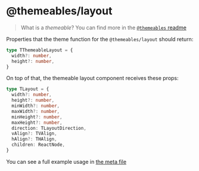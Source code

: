 # @themeables/layout

> What is a _themeable_? You can find more in the [`@themeables` readme](..)

Properties that the theme function for the `@themeables/layout` should return:

```ts
type TThemeableLayout = {
  width?: number,
  height?: number,
}
```

On top of that, the themeable layout component receives these props:

```ts
type TLayout = {
  width?: number,
  height?: number,
  minWidth?: number,
  maxWidth?: number,
  minHeight?: number,
  maxHeight?: number,
  direction: TLayoutDirection,
  vAlign?: TVAlign,
  hAlign?: THAlign,
  children: ReactNode,
}
```

You can see a full example usage in [the meta file](meta.tsx)
